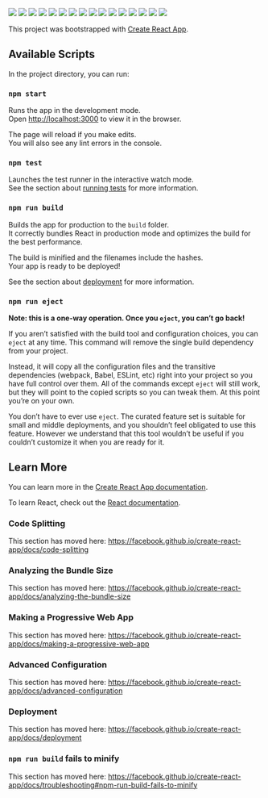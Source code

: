 ![](https://github.com/leoxu0257/MVC/blob/master/pic/1.JPG)
![](https://github.com/leoxu0257/MVC/blob/master/pic/2.JPG)
![](https://github.com/leoxu0257/MVC/blob/master/pic/3.JPG)
![](https://github.com/leoxu0257/MVC/blob/master/pic/4.JPG)
![](https://github.com/leoxu0257/MVC/blob/master/pic/5.JPG)
![](https://github.com/leoxu0257/MVC/blob/master/pic/6.JPG)
![](https://github.com/leoxu0257/MVC/blob/master/pic/7.JPG)
![](https://github.com/leoxu0257/MVC/blob/master/pic/8.JPG)
![](https://github.com/leoxu0257/MVC/blob/master/pic/9.JPG)
![](https://github.com/leoxu0257/MVC/blob/master/pic/10.JPG)
![](https://github.com/leoxu0257/MVC/blob/master/pic/11.JPG)
![](https://github.com/leoxu0257/MVC/blob/master/pic/12.JPG)
![](https://github.com/leoxu0257/MVC/blob/master/pic/13.JPG)
![](https://github.com/leoxu0257/MVC/blob/master/pic/14.JPG)
![](https://github.com/leoxu0257/MVC/blob/master/pic/15.JPG)
![](https://github.com/leoxu0257/MVC/blob/master/pic/16.JPG)

This project was bootstrapped with [Create React App](https://github.com/facebook/create-react-app).

## Available Scripts

In the project directory, you can run:

### `npm start`

Runs the app in the development mode.<br />
Open [http://localhost:3000](http://localhost:3000) to view it in the browser.

The page will reload if you make edits.<br />
You will also see any lint errors in the console.

### `npm test`

Launches the test runner in the interactive watch mode.<br />
See the section about [running tests](https://facebook.github.io/create-react-app/docs/running-tests) for more information.

### `npm run build`

Builds the app for production to the `build` folder.<br />
It correctly bundles React in production mode and optimizes the build for the best performance.

The build is minified and the filenames include the hashes.<br />
Your app is ready to be deployed!

See the section about [deployment](https://facebook.github.io/create-react-app/docs/deployment) for more information.

### `npm run eject`

**Note: this is a one-way operation. Once you `eject`, you can’t go back!**

If you aren’t satisfied with the build tool and configuration choices, you can `eject` at any time. This command will remove the single build dependency from your project.

Instead, it will copy all the configuration files and the transitive dependencies (webpack, Babel, ESLint, etc) right into your project so you have full control over them. All of the commands except `eject` will still work, but they will point to the copied scripts so you can tweak them. At this point you’re on your own.

You don’t have to ever use `eject`. The curated feature set is suitable for small and middle deployments, and you shouldn’t feel obligated to use this feature. However we understand that this tool wouldn’t be useful if you couldn’t customize it when you are ready for it.

## Learn More

You can learn more in the [Create React App documentation](https://facebook.github.io/create-react-app/docs/getting-started).

To learn React, check out the [React documentation](https://reactjs.org/).

### Code Splitting

This section has moved here: https://facebook.github.io/create-react-app/docs/code-splitting

### Analyzing the Bundle Size

This section has moved here: https://facebook.github.io/create-react-app/docs/analyzing-the-bundle-size

### Making a Progressive Web App

This section has moved here: https://facebook.github.io/create-react-app/docs/making-a-progressive-web-app

### Advanced Configuration

This section has moved here: https://facebook.github.io/create-react-app/docs/advanced-configuration

### Deployment

This section has moved here: https://facebook.github.io/create-react-app/docs/deployment

### `npm run build` fails to minify

This section has moved here: https://facebook.github.io/create-react-app/docs/troubleshooting#npm-run-build-fails-to-minify
